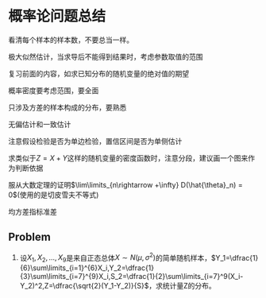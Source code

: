 # 概率论问题总结

看清每个样本的样本数，不要总当一样。

极大似然估计，当求导后不能得到结果时，考虑参数取值的范围

复习前面的内容，如求已知分布的随机变量的绝对值的期望

概率密度要考虑范围，要全面

只涉及方差的样本构成的分布，要熟悉

无偏估计和一致估计

注意假设检验是否为单边检验，置信区间是否为单侧估计

求类似于$Z=X+Y$这样的随机变量的密度函数时，注意分段，建议画一个图来作为判断依据

服从大数定理的证明$\lim\limits_{n\rightarrow +\infty} D(\hat{\theta}_n) = 0$(使用的是切皮雪夫不等式)

均方差指标准差

## Problem

1. 设$X_1,X_2,...,X_9$是来自正态总体$X\sim N(\mu,\sigma^2)$的简单随机样本，$Y_1=\dfrac{1}{6}\sum\limits_{i=1}^{6}X_i,Y_2=\dfrac{1}{3}\sum\limits_{i=7}^{9}X_i,S_2=\dfrac{1}{2}\sum\limits_{i=7}^9(X_i-Y_2)^2,Z=\dfrac{\sqrt{2}(Y_1-Y_2)}{S}$，求统计量Z的分布。
